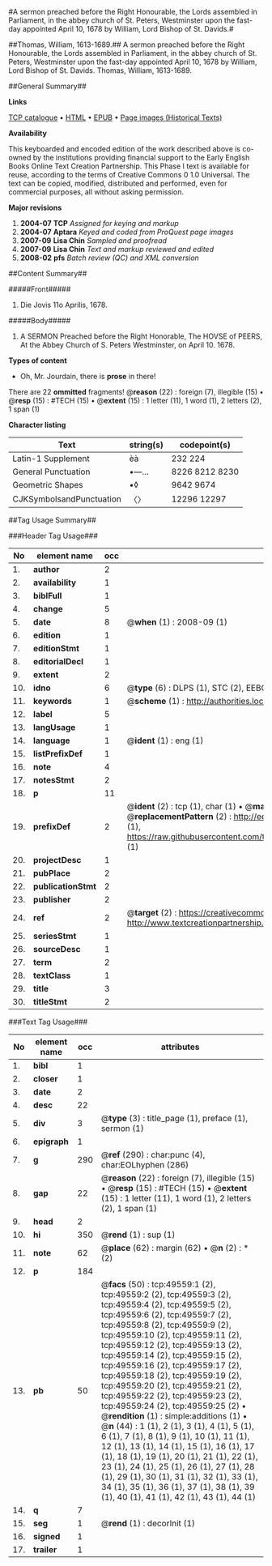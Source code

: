 #A sermon preached before the Right Honourable, the Lords assembled in Parliament, in the abbey church of St. Peters, Westminster upon the fast-day appointed April 10, 1678 by William, Lord Bishop of St. Davids.#

##Thomas, William, 1613-1689.##
A sermon preached before the Right Honourable, the Lords assembled in Parliament, in the abbey church of St. Peters, Westminster upon the fast-day appointed April 10, 1678 by William, Lord Bishop of St. Davids.
Thomas, William, 1613-1689.

##General Summary##

**Links**

[TCP catalogue](http://www.ota.ox.ac.uk/tcp/)  • 
[HTML](http://tei.it.ox.ac.uk/tcp/Texts-HTML/free/A64/A64567.html)  • 
[EPUB](http://tei.it.ox.ac.uk/tcp/Texts-EPUB/free/A64/A64567.epub) • 
[Page images (Historical Texts)](https://data.historicaltexts.jisc.ac.uk/view?pubId=eebo-11818672e&pageId=eebo-11818672e-49559-1)

**Availability**

This keyboarded and encoded edition of the
	       work described above is co-owned by the institutions
	       providing financial support to the Early English Books
	       Online Text Creation Partnership. This Phase I text is
	       available for reuse, according to the terms of Creative
	       Commons 0 1.0 Universal. The text can be copied,
	       modified, distributed and performed, even for
	       commercial purposes, all without asking permission.

**Major revisions**

1. __2004-07__ __TCP__ *Assigned for keying and markup*
1. __2004-07__ __Aptara__ *Keyed and coded from ProQuest page images*
1. __2007-09__ __Lisa Chin__ *Sampled and proofread*
1. __2007-09__ __Lisa Chin__ *Text and markup reviewed and edited*
1. __2008-02__ __pfs__ *Batch review (QC) and XML conversion*

##Content Summary##

#####Front#####

1. Die Jovis 11o Aprilis, 1678.

#####Body#####

1. A
SERMON
Preached before the Right Honorable,
The HOVSE of PEERS,
At the Abbey Church of S. Peters
Westminster, on April 10. 1678.

**Types of content**

  * Oh, Mr. Jourdain, there is **prose** in there!

There are 22 **ommitted** fragments! 
 @__reason__ (22) : foreign (7), illegible (15)  •  @__resp__ (15) : #TECH (15)  •  @__extent__ (15) : 1 letter (11), 1 word (1), 2 letters (2), 1 span (1)

**Character listing**


|Text|string(s)|codepoint(s)|
|---|---|---|
|Latin-1 Supplement|èà|232 224|
|General Punctuation|•—…|8226 8212 8230|
|Geometric Shapes|▪◊|9642 9674|
|CJKSymbolsandPunctuation|〈〉|12296 12297|

##Tag Usage Summary##

###Header Tag Usage###

|No|element name|occ|attributes|
|---|---|---|---|
|1.|__author__|2||
|2.|__availability__|1||
|3.|__biblFull__|1||
|4.|__change__|5||
|5.|__date__|8| @__when__ (1) : 2008-09 (1)|
|6.|__edition__|1||
|7.|__editionStmt__|1||
|8.|__editorialDecl__|1||
|9.|__extent__|2||
|10.|__idno__|6| @__type__ (6) : DLPS (1), STC (2), EEBO-CITATION (1), OCLC (1), VID (1)|
|11.|__keywords__|1| @__scheme__ (1) : http://authorities.loc.gov/ (1)|
|12.|__label__|5||
|13.|__langUsage__|1||
|14.|__language__|1| @__ident__ (1) : eng (1)|
|15.|__listPrefixDef__|1||
|16.|__note__|4||
|17.|__notesStmt__|2||
|18.|__p__|11||
|19.|__prefixDef__|2| @__ident__ (2) : tcp (1), char (1)  •  @__matchPattern__ (2) : ([0-9\-]+):([0-9IVX]+) (1), (.+) (1)  •  @__replacementPattern__ (2) : http://eebo.chadwyck.com/downloadtiff?vid=$1&page=$2 (1), https://raw.githubusercontent.com/textcreationpartnership/Texts/master/tcpchars.xml#$1 (1)|
|20.|__projectDesc__|1||
|21.|__pubPlace__|2||
|22.|__publicationStmt__|2||
|23.|__publisher__|2||
|24.|__ref__|2| @__target__ (2) : https://creativecommons.org/publicdomain/zero/1.0/ (1), http://www.textcreationpartnership.org/docs/. (1)|
|25.|__seriesStmt__|1||
|26.|__sourceDesc__|1||
|27.|__term__|2||
|28.|__textClass__|1||
|29.|__title__|3||
|30.|__titleStmt__|2||


###Text Tag Usage###

|No|element name|occ|attributes|
|---|---|---|---|
|1.|__bibl__|1||
|2.|__closer__|1||
|3.|__date__|2||
|4.|__desc__|22||
|5.|__div__|3| @__type__ (3) : title_page (1), preface (1), sermon (1)|
|6.|__epigraph__|1||
|7.|__g__|290| @__ref__ (290) : char:punc (4), char:EOLhyphen (286)|
|8.|__gap__|22| @__reason__ (22) : foreign (7), illegible (15)  •  @__resp__ (15) : #TECH (15)  •  @__extent__ (15) : 1 letter (11), 1 word (1), 2 letters (2), 1 span (1)|
|9.|__head__|2||
|10.|__hi__|350| @__rend__ (1) : sup (1)|
|11.|__note__|62| @__place__ (62) : margin (62)  •  @__n__ (2) : * (2)|
|12.|__p__|184||
|13.|__pb__|50| @__facs__ (50) : tcp:49559:1 (2), tcp:49559:2 (2), tcp:49559:3 (2), tcp:49559:4 (2), tcp:49559:5 (2), tcp:49559:6 (2), tcp:49559:7 (2), tcp:49559:8 (2), tcp:49559:9 (2), tcp:49559:10 (2), tcp:49559:11 (2), tcp:49559:12 (2), tcp:49559:13 (2), tcp:49559:14 (2), tcp:49559:15 (2), tcp:49559:16 (2), tcp:49559:17 (2), tcp:49559:18 (2), tcp:49559:19 (2), tcp:49559:20 (2), tcp:49559:21 (2), tcp:49559:22 (2), tcp:49559:23 (2), tcp:49559:24 (2), tcp:49559:25 (2)  •  @__rendition__ (1) : simple:additions (1)  •  @__n__ (44) : 1 (1), 2 (1), 3 (1), 4 (1), 5 (1), 6 (1), 7 (1), 8 (1), 9 (1), 10 (1), 11 (1), 12 (1), 13 (1), 14 (1), 15 (1), 16 (1), 17 (1), 18 (1), 19 (1), 20 (1), 21 (1), 22 (1), 23 (1), 24 (1), 25 (1), 26 (1), 27 (1), 28 (1), 29 (1), 30 (1), 31 (1), 32 (1), 33 (1), 34 (1), 35 (1), 36 (1), 37 (1), 38 (1), 39 (1), 40 (1), 41 (1), 42 (1), 43 (1), 44 (1)|
|14.|__q__|7||
|15.|__seg__|1| @__rend__ (1) : decorInit (1)|
|16.|__signed__|1||
|17.|__trailer__|1||
